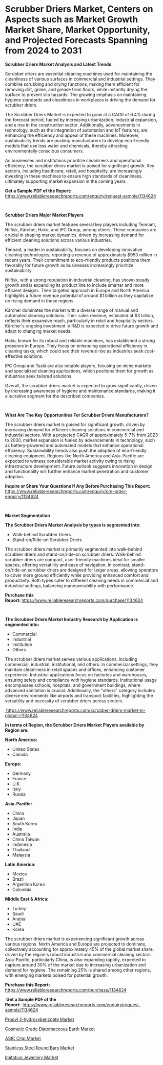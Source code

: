 <p><h1>Scrubber Driers Market, Centers on Aspects such as Market Growth Market Share, Market Opportunity, and Projected Forecasts Spanning from 2024 to 2031</h1></p><p><strong>Scrubber Driers Market Analysis and Latest Trends</strong></p>
<p><p>Scrubber driers are essential cleaning machines used for maintaining the cleanliness of various surfaces in commercial and industrial settings. They combine scrubbing and drying functions, making them efficient for removing dirt, grime, and grease from floors, while instantly drying the surface to prevent slip hazards. The growing emphasis on maintaining hygiene standards and cleanliness in workplaces is driving the demand for scrubber driers.</p><p>The Scrubber Driers Market is expected to grow at a CAGR of 6.4% during the forecast period, fueled by increasing urbanization, industrial expansion, and a rise in the construction sector. Additionally, advancements in technology, such as the integration of automation and IoT features, are enhancing the efficiency and appeal of these machines. Moreover, sustainability trends are pushing manufacturers to develop eco-friendly models that use less water and chemicals, thereby attracting environmentally conscious consumers.</p><p>As businesses and institutions prioritize cleanliness and operational efficiency, the scrubber driers market is poised for significant growth. Key sectors, including healthcare, retail, and hospitality, are increasingly investing in these machines to ensure high standards of cleanliness, ultimately supporting market expansion in the coming years.</p></p>
<p><strong>Get a Sample PDF of the Report:&nbsp;</strong> <a href="https://www.reliableresearchreports.com/enquiry/request-sample/1134624?utm_campaign=7&utm_medium=2&utm_source=Github&utm_content=ia&utm_term=18122024&utm_id=scrubber-driers">https://www.reliableresearchreports.com/enquiry/request-sample/1134624</a></p>
<p>&nbsp;</p>
<p><strong>Scrubber Driers Major Market Players</strong></p>
<p><p>The scrubber driers market features several key players including Tennant, Nilfisk, Kärcher, Hako, and IPC Group, among others. These companies are crucial in shaping market dynamics, driven by increasing demand for efficient cleaning solutions across various industries.</p><p>Tennant, a leader in sustainability, focuses on developing innovative cleaning technologies, reporting a revenue of approximately $950 million in recent years. Their commitment to eco-friendly products positions them favorably for future growth as businesses increasingly prioritize sustainability.</p><p>Nilfisk, with a strong reputation in industrial cleaning, has shown steady growth and is expanding its product line to include smarter and more efficient designs. Their targeted approach in Europe and North America highlights a future revenue potential of around $1 billion as they capitalize on rising demand in these regions.</p><p>Kärcher dominates the market with a diverse range of manual and automated cleaning solutions. Their sales revenue, estimated at $3 billion, reflects their expansive reach, particularly in retail and hospitality sectors. Kärcher's ongoing investment in R&D is expected to drive future growth and adapt to changing market needs.</p><p>Hako, known for its robust and reliable machines, has established a strong presence in Europe. They focus on enhancing operational efficiency in cleaning tasks, which could see their revenue rise as industries seek cost-effective solutions.</p><p>IPC Group and Taski are also notable players, focusing on niche markets and specialized cleaning applications, which positions them for growth as industries seek tailored solutions.</p><p>Overall, the scrubber driers market is expected to grow significantly, driven by increasing awareness of hygiene and maintenance standards, making it a lucrative segment for the described companies.</p></p>
<p>&nbsp;</p>
<p><strong>What Are The Key Opportunities For Scrubber Driers Manufacturers?</strong></p>
<p><p>The scrubber driers market is poised for significant growth, driven by increasing demand for efficient cleaning solutions in commercial and industrial sectors. With a projected CAGR of approximately 5-7% from 2023 to 2030, market expansion is fueled by advancements in technology, such as battery-powered and automated models that enhance operational efficiency. Sustainability trends also push the adoption of eco-friendly cleaning equipment. Regions like North America and Asia-Pacific are expected to witness considerable market activity owing to rising infrastructure development. Future outlook suggests innovation in design and functionality will further enhance market penetration and customer adoption.</p></p>
<p><strong>Inquire or Share Your Questions If Any Before Purchasing This Report:</strong> <a href="https://www.reliableresearchreports.com/enquiry/pre-order-enquiry/1134624?utm_campaign=7&utm_medium=2&utm_source=Github&utm_content=ia&utm_term=18122024&utm_id=scrubber-driers">https://www.reliableresearchreports.com/enquiry/pre-order-enquiry/1134624</a></p>
<p>&nbsp;</p>
<p><strong>Market Segmentation</strong></p>
<p><strong>The Scrubber Driers Market Analysis by types is segmented into:</strong></p>
<p><ul><li>Walk-behind Scrubber Driers</li><li>Stand-on/Ride-on Scrubber Driers</li></ul></p>
<p><p>The scrubber driers market is primarily segmented into walk-behind scrubber driers and stand-on/ride-on scrubber driers. Walk-behind scrubber driers are compact, user-friendly machines ideal for smaller spaces, offering versatility and ease of navigation. In contrast, stand-on/ride-on scrubber driers are designed for larger areas, allowing operators to cover more ground efficiently while providing enhanced comfort and productivity. Both types cater to different cleaning needs in commercial and industrial settings, balancing maneuverability with performance.</p></p>
<p><strong>Purchase this Report:&nbsp;</strong><a href="https://www.reliableresearchreports.com/purchase/1134624?utm_campaign=7&utm_medium=2&utm_source=Github&utm_content=ia&utm_term=18122024&utm_id=scrubber-driers">https://www.reliableresearchreports.com/purchase/1134624</a></p>
<p>&nbsp;</p>
<p><strong>The Scrubber Driers Market Industry Research by Application is segmented into:</strong></p>
<p><ul><li>Commercial</li><li>Industrial</li><li>Institution</li><li>Others</li></ul></p>
<p><p>The scrubber driers market serves various applications, including commercial, industrial, institutional, and others. In commercial settings, they maintain cleanliness in retail spaces and offices, enhancing customer experience. Industrial applications focus on factories and warehouses, ensuring safety and compliance with hygiene standards. Institutional usage encompasses schools, hospitals, and government buildings, where advanced sanitation is crucial. Additionally, the "others" category includes diverse environments like airports and transport facilities, highlighting the versatility and necessity of scrubber driers across sectors.</p></p>
<p><a href="https://www.reliableresearchreports.com/scrubber-driers-market-in-global-r1134624?utm_campaign=7&utm_medium=2&utm_source=Github&utm_content=ia&utm_term=18122024&utm_id=scrubber-driers">&nbsp;https://www.reliableresearchreports.com/scrubber-driers-market-in-global-r1134624</a></p>
<p><strong>In terms of Region, the Scrubber Driers Market Players available by Region are:</strong></p>
<p>
    <p> <strong> North America: </strong>
        <ul>
            <li>United States</li>
            <li>Canada</li>
        </ul>
        </p> 
    <p> <strong> Europe: </strong>
        <ul>
            <li>Germany</li>
            <li>France</li>
            <li>U.K.</li>
            <li>Italy</li>
            <li>Russia</li>
        </ul>
        </p> 
    <p> <strong> Asia-Pacific: </strong>
        <ul>
            <li>China</li>
            <li>Japan</li>
            <li>South Korea</li>
            <li>India</li>
            <li>Australia</li>
            <li>China Taiwan</li>
            <li>Indonesia</li>
            <li>Thailand</li>
            <li>Malaysia</li>
        </ul>
        </p> 
    <p> <strong> Latin America: </strong>
        <ul>
            <li>Mexico</li>
            <li>Brazil</li>
            <li>Argentina Korea</li>
            <li>Colombia</li>
        </ul>
        </p> 
    <p> <strong> Middle East & Africa: </strong>
        <ul>
            <li>Turkey</li>
            <li>Saudi</li>
            <li>Arabia</li>
            <li>UAE</li>
            <li>Korea</li>
        </ul>
    </p>
    </p>
<p><p>The scrubber driers market is experiencing significant growth across various regions. North America and Europe are projected to dominate, collectively accounting for approximately 45% of the global market share, driven by the region's robust industrial and commercial cleaning sectors. Asia-Pacific, particularly China, is also expanding rapidly, expected to capture around 30% of the market due to increasing urbanization and demand for hygiene. The remaining 25% is shared among other regions, with emerging markets poised for potential growth.</p></p>
<p><strong>Purchase this Report: </strong><a href="https://www.reliableresearchreports.com/purchase/1134624?utm_campaign=7&utm_medium=2&utm_source=Github&utm_content=ia&utm_term=18122024&utm_id=scrubber-driers">https://www.reliableresearchreports.com/purchase/1134624</a></p>
<p>&nbsp;<strong>Get a Sample PDF of the Report:&nbsp;&nbsp;</strong><a href="https://www.reliableresearchreports.com/enquiry/request-sample/1134624?utm_campaign=7&utm_medium=2&utm_source=Github&utm_content=ia&utm_term=18122024&utm_id=scrubber-driers">https://www.reliableresearchreports.com/enquiry/request-sample/1134624</a></p>
<p><strong></strong></p>
<p><p><a href="https://github.com/provorikovar/Market-Research-Report-List-6/blob/main/propyl-4-hydroxybenzoate-market.md?utm_campaign=7&utm_medium=2&utm_source=Github&utm_content=ia&utm_term=18122024&utm_id=scrubber-driers">Propyl 4-hydroxybenzoate Market</a></p><p><a href="https://github.com/angelajermaine/Market-Research-Report-List-5/blob/main/cosmetic-grade-diatomaceous-earth-market.md?utm_campaign=7&utm_medium=2&utm_source=Github&utm_content=ia&utm_term=18122024&utm_id=scrubber-driers">Cosmetic Grade Diatomaceous Earth Market</a></p><p><a href="https://www.linkedin.com/pulse/c-glance-reports-anmec?utm_campaign=7&utm_medium=2&utm_source=Github&utm_content=ia&utm_term=18122024&utm_id=scrubber-driers">ASIC Chip Market</a></p><p><a href="https://www.linkedin.com/pulse/comprehensive-stainless-steel-round-bars-market-report-2024-2031-b1gjf?utm_campaign=7&utm_medium=2&utm_source=Github&utm_content=ia&utm_term=18122024&utm_id=scrubber-driers">Stainless Steel Round Bars Market</a></p><p><a href="https://www.linkedin.com/pulse/imitation-jewellery-market-forecasted-from-2024-2031-bp3jf?utm_campaign=7&utm_medium=2&utm_source=Github&utm_content=ia&utm_term=18122024&utm_id=scrubber-driers">Imitation Jewellery Market</a></p></p>